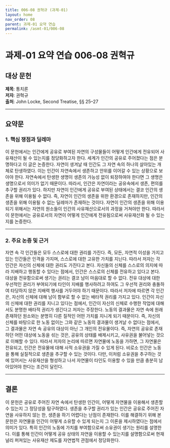 ```yaml
---
title: 006-08 권혁규 (과제-01)
layout: home
nav_order: 08
parent: 과제-01 요약 연습
permalink: /asmt-01/006-08
---
```


# 과제-01 요약 연습 006-08 권혁규 

## 대상 문헌  
**제목**: 통치론  
**저자**: 권혁규  
**출처**: John Locke, Second Treatise, §§ 25–27  

---

## 요약문  

### 1. 핵심 쟁점과 딜레마  

이 문헌에서는 인간에게 공유로 부여된 자연의 구성물들이 어떻게 인간에게 전유되어 사유재산이 될 수 있는지를 정당화하고자 한다. 세계가 인간의 공유로 주어졌다는 점은 분명하다고 이 글은 논증한다. 자연이 생겨날 때 인간도 그 자연 속의 하나의 살아있는 개체로 탄생하였다. 이는 인간이 자연속에서 생존하고 안위를 이어갈 수 있는 상황으로 보아야 한다. 자연속에서 탄생한 생명이 생존의 가능성 없이 퇴장하여야 한다면 그 생명은 생명으로서 의미가 없기 때문이다. 따라서, 인간은 자연이라는 공유속에서 생존, 편의를 추구할 권리가 있다. 하지만 자연이 인간에게 공유로 부여된 상태에서는 결코 인간의 생존을 위해 이용될 수 없다. 즉, 자연이 인간의 생존을 위한 환경으로 존재하지만, 인간의 생존을 위해 이용될 수 없는 딜레마가 존재하는 것이다. 자연이 인간의 생존을 위해 이용되기 위해서는 자연의 원소들이 인간의 사유재산으로서의 과정을 거쳐야만 한다. 따라서 이 문헌에서는 공유로서의 자연이 어떻게 인간에게 전유됨으로써 사유재산화 될 수 있는지를 논증한다.

---

### 2. 주요 논증 및 근거  

자연 속 각 인간들은 모두 스스로에 대한 권리를 가진다. 즉, 모든, 자연적 이성을 가지고 있는 인간들은 인격을 가지며, 스스로에 대한 고유한 가치를 지닌다. 따라서 저자는 각 인간은 자신의 신체에 대한 권리도 가진다고 본다. 자신들의 신체를 스스로의 의지에 따라 지배하고 행동할 수 있다는 점에서, 인간은 스스로의 신체를 전유하고 있다고 본다. 대상을 전유함으로써 생기는 권리는 결코 남이 마음대로 할 수 없다. 전유 대상에 대한 우선적인 권리가 부여되기에 타인이 지배를 행사하려고 하여도 그 우선적 권리와 충돌하여 타당하지 않은 지배력 행사를 거두어야 하기 때문이다. 따라서 저자에 따르면 각 인간은, 자신의 신체에 대해 남이 함부로 할 수 없는 배타적 권리를 가지고 있다. 인간이 자신의 신체에 대한 권리를 지니고 있다는 점에서, 인간이 자신의 신체로 수행한 작업에 대해서도 분명한 배타적 권리가 생긴다고 저자는 주장한다. 노동의 결과물은 자연 속에 원래 존재하던 원소와는 분명히 다른 질적인 어떤 가치를 지니게 되기 때문이다. 즉, 자신의 신체를 바탕으로 한 노동 없이는 그와 같은 노동의 결과물이 생겨날 수 없다는 점에서, 그 결과물은 자연 속 공유의 대상이 아닌 그 개인의 전유물이다.  즉, 자연의 공유로 존재하던 어떤 대상에 노동을 섞는 것은, 공유의 상태를 배제시키고, 사유권을 불어넣는 것으로 이해할 수 있다. 따라서 저자의 논리에 따르면 자연물에 노동을 가하면, 그 자연물은 전유되고, 인간은 전유물에 대해 사적 소유권을 가질 수 있게 된다. 비로소 인간은 노동을 통해 실질적으로 생존을 추구할 수 있는 것이다. 다만, 이처럼 소유권을 추구하는 것에 있어서는 사유재산을 형성하고 나서 자연물이 타인도 이용할 수 있을 만큼 충분히 남아있어야 한다는 조건이 달린다.

---

## 결론  
이 문헌은 공유로 주어진 자연 속에서 탄생한 인간이, 어떻게 자연물을 이용해서 생존할 수 있는지 그 정당성을 탐구하였다. 생존을 추구할 권리가 있는 인간은 공유로 주어진 자연을 사유하지 않는 한, 생존을 하기 어렵다는 난점이 존재한다. 이를 해결하기 위해 본 문헌은 자연물을 인간이 어떻게 소유할 수 있게 되는지 그 이론을 제시하였다는 점에서 의미가 있다. 특히 인간의 노동에 가치를 부여함으로써 소유권이 생기는 원리를 설명한다. 이를 통해 인간이 어떻게 공유 상태의 자연을 이용할 수 있는지를 설명함으로써 현재 널리 퍼져있는 사유재산 제도를 자연법적 관점에서 정당화한다.
